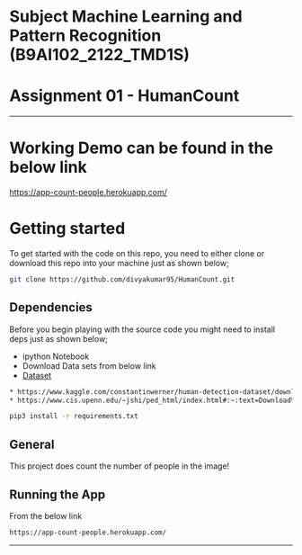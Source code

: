 # Subject Machine Learning and Pattern Recognition (B9AI102_2122_TMD1S)

# Assignment 01 - HumanCount

-----------------------

# Working Demo can be found in the below link 
https://app-count-people.herokuapp.com/

# Getting started
To get started with the code on this repo, you need to either clone or download this repo into your machine just as shown below;

```bash
git clone https://github.com/divyakumar95/HumanCount.git
```

## Dependencies
Before you begin playing with the source code you might need to install deps just as shown below;

* ipython Notebook
* Download Data sets from below link 
* [Dataset](https://drive.google.com/drive/u/1/folders/1XMoDvwcSIew6mEunCPKRyX9equKqw2Sj)

```bash
* https://www.kaggle.com/constantinwerner/human-detection-dataset/download
* https://www.cis.upenn.edu/~jshi/ped_html/index.html#:~:text=Download%20zipped%20file-,here,-.%20Zipped%20file%20size
```

```bash
pip3 install -r requirements.txt
```

## General 

This project does count the number of people in the image!

## Running the App 

From the below link 

```bash
https://app-count-people.herokuapp.com/
```

-----------------------
